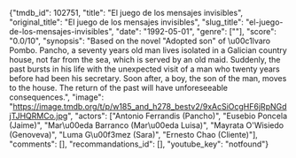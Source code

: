 {"tmdb_id": 102751, "title": "El juego de los mensajes invisibles", "original_title": "El juego de los mensajes invisibles", "slug_title": "el-juego-de-los-mensajes-invisibles", "date": "1992-05-01", "genre": [""], "score": "0.0/10", "synopsis": "Based on the novel \"Adopted son\" of \u00c1lvaro Pombo. Pancho, a seventy years old man lives isolated in a Galician country house, not far from the sea, which is served by an old maid. Suddenly,  the past bursts in his life with the unexpected visit of a man who twenty years before had been his secretary. Soon after, a boy, the son of the man, moves to the house. The return of the past will have unforeseeable consequences.", "image": "https://image.tmdb.org/t/p/w185_and_h278_bestv2/9xAcSiOcgHF6jRpNGdjTJHQRMCo.jpg", "actors": ["Antonio Ferrandis (Pancho)", "Eusebio Poncela (Jaime)", "Mar\u00eda Barranco (Mar\u00eda Luisa)", "Mayrata O'Wisiedo (Genoveva)", "Luma G\u00f3mez (Sara)", "Ernesto Chao (Cliente)"], "comments": [], "recommandations_id": [], "youtube_key": "notfound"}